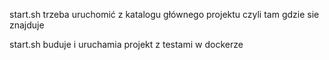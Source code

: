 start.sh trzeba uruchomić z katalogu głównego projektu czyli tam gdzie sie znajduje 

start.sh buduje i uruchamia projekt z testami w dockerze 

